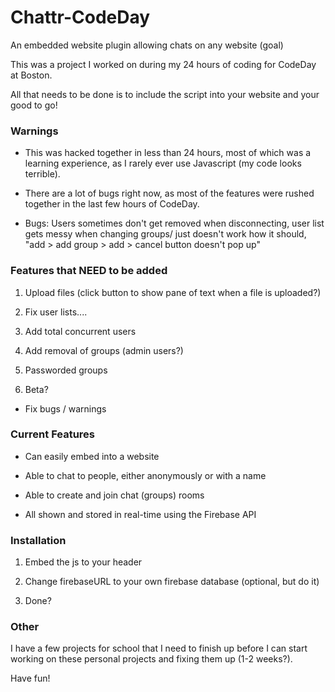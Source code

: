 Chattr-CodeDay
===============

An embedded website plugin allowing chats on any website (goal)

This was a project I worked on during my 24 hours of coding for CodeDay at Boston.

All that needs to be done is to include the script into your website and your good to go!

### Warnings

* This was hacked together in less than 24 hours, most of which was a learning experience, as I rarely ever use Javascript (my code looks terrible).

* There are a lot of bugs right now, as most of the features were rushed together in the last few hours of CodeDay.

* Bugs: Users sometimes don't get removed when disconnecting, user list gets messy when changing groups/ just doesn't work how it should, "add > add group > add > cancel button doesn't pop up"

### Features that NEED to be added

1. Upload files (click button to show pane of text when a file is uploaded?)

2. Fix user lists....

3. Add total concurrent users

4. Add removal of groups (admin users?)

5. Passworded groups

6. Beta?

* Fix bugs / warnings

### Current Features

* Can easily embed into a website

* Able to chat to people, either anonymously or with a name

* Able to create and join chat (groups) rooms

* All shown and stored in real-time using the Firebase API

### Installation

1. Embed the js to your header

2. Change firebaseURL to your own firebase database (optional, but do it)

3. Done?

### Other

I have a few projects for school that I need to finish up before I can start working on these personal projects and fixing them up (1-2 weeks?).

Have fun!
